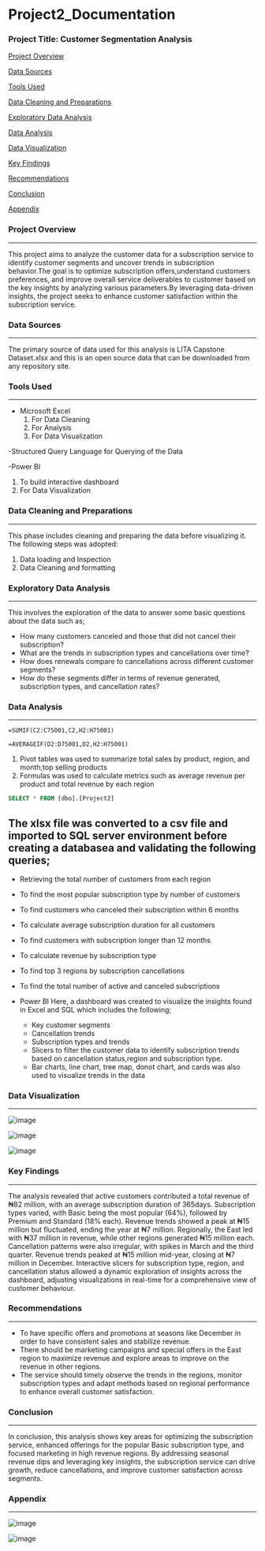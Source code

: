 # Project2_Documentation

### Project Title: Customer Segmentation Analysis

[Project Overview](#project-overview)

[Data Sources](#data-sources)

[Tools Used](#tools-used)

[Data Cleaning and Preparations](#data-cleaning-and-preparations)

[Exploratory Data Analysis](#exploratory-data-analysis)

[Data Analysis](#data-analysis)

[Data Visualization](#data-visualization)

[Key Findings](#key-findings)

[Recommendations](#recommendations)

[Conclusion](#conclusion)

[Appendix](#appendix)

### Project Overview
---
This project aims to analyze the customer data for a subscription service to identify customer segments and uncover trends in subscription behavior.The goal is to optimize subscription offers,understand customers preferences, and improve overall service deliverables to customer based on the key insights by analyzing various parameters.By leveraging data-driven insights, the project seeks to enhance customer satisfaction within the subscription service.

### Data Sources 
---
The primary source of data used for this analysis is LITA Capstone Dataset.xlsx and this is an open source data that can be downloaded from any repository site.

### Tools Used
---
- Microsoft Excel
  1. For Data Cleaning
  2. For Analysis
  3. For Data Visualization
     
-Structured Query Language for Querying of the Data

-Power BI 
  1. To build interactive dashboard
  2. For Data Visualization

### Data Cleaning and Preparations
---
This phase includes cleaning and preparing the data before visualizing it. The following steps was adopted:
  1. Data loading and Inspection
  2. Data Cleaning and formatting

### Exploratory Data Analysis
---
This involves the exploration of the data to answer some basic questions about the data such as;
- How many customers canceled and those that did not cancel their subscription?
- What are the trends in subscription types and cancellations over time?
- How does renewals compare to cancellations across different customer segments?
- How do these segments differ in terms of revenue generated, subscription types, and cancellation rates?

### Data Analysis
---
```Excel
=SUMIF(C2:C75001,C2,H2:H75001)
```
```
=AVERAGEIF(D2:D75001,D2,H2:H75001)
```
  1. Pivot tables was used to summarize total sales by product, region, and month;top selling products
  2. Formulas was used to calculate metrics such as average revenue per product and total revenue by each region


```SQL
SELECT * FROM [dbo].[Project2]
```
The xlsx file was converted to a csv file and  imported to SQL server environment before creating a databasea and validating the following queries;
  - 
  - Retrieving the total number of customers from each region
  - To find the most popular subscription type by number of customers
  - To find customers who canceled their subscription within 6 months
  - To calculate average subscription duration for all customers
  - To find customers with subscription longer than 12  months
  - To calculate revenue by subscription type
  - To find top 3 regions by subscription cancellations
  - To find the total number of active and canceled subscriptions

- Power BI
  Here, a dashboard was created to visualize the insights found in Excel and SQL which includes the following;
  - Key customer segments
  - Cancellation trends
  - Subscription types and trends
  - Slicers to filter the customer data to identify subscription trends based on cancellation status,region and subscription type.
  - Bar charts, line chart, tree map, donot chart, and cards was also used to visualize trends in the data

### Data Visualization
---									
![image](https://github.com/user-attachments/assets/4e17c83a-7b0e-40d1-839c-3a0671f51419)

![image](https://github.com/user-attachments/assets/492b2810-0bb8-4df1-9842-84ee4e89c59f)

![image](https://github.com/user-attachments/assets/eeca6757-996a-4a9a-95bb-40ff4cbe1537)

### Key Findings
---
The analysis revealed that active customers contributed a total revenue of ₦82 million, with an average subscription duration of 365days. Subscription types varied, with Basic being the most popular (64%), followed by Premium and Standard (18% each). Revenue trends showed a peak at ₦15 million but fluctuated, ending the year at ₦7 million. Regionally, the East led with ₦37 million in revenue, while other regions generated ₦15 million each. Cancellation patterns were also irregular, with spikes in March and the third quarter. Revenue trends peaked at ₦15 million mid-year, closing at ₦7 million in December. Interactive slicers for subscription type, region, and cancellation status allowed a dynamic exploration of insights across the dashboard, adjusting visualizations in real-time for a comprehensive view of customer behaviour.

### Recommendations
---
- To have specific offers and promotions at seasons like December in order to have consistent sales and stabilize revenue.
- There should be marketing campaigns and special offers in the East region to maximize revenue and explore areas to improve on the revenue in other regions.
- The service should timely observe the trends in the regions, monitor subscription types and adapt methods based on regional performance to enhance overall customer satisfaction.

### Conclusion
---
In conclusion, this analysis shows key areas for optimizing the subscription service, enhanced offerings for the popular Basic subscription type, and focused marketing in high revenue regions. By addressing seasonal revenue dips and leveraging key insights, the subscription service can drive growth, reduce cancellations, and improve customer satisfaction across segments.

### Appendix
---
![image](https://github.com/user-attachments/assets/7cc04865-c037-4bf9-b9b6-027d649d7582)

![image](https://github.com/user-attachments/assets/df471cec-f984-4ba1-b18f-2885d1d5f95a)



